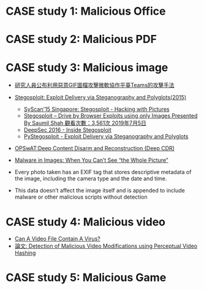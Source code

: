 


# CASE study 1: Malicious Office

# CASE study 2: Malicious PDF

# CASE study 3: Malicious image
- [研究人員公布利用惡意GIF圖檔攻擊微軟協作平臺Teams的攻擊手法](https://www.ithome.com.tw/news/152998)
- [Stegosploit: Exploit Delivery via Steganography and Polyglots(2015)](https://stegosploit.info/)
  - [SyScan'15 Singapore: Stegosploit - Hacking with Pictures](https://www.youtube.com/watch?v=np0mPy-EHII) 
  - [Stegosploit – Drive by Browser Exploits using only Images Presented By Saumil Shah 觀看次數：3,561次  2019年7月5日](https://www.youtube.com/watch?v=zyLxYfGlGZE)
  - [DeepSec 2016 - Inside Stegosploit](https://vimeo.com/196262819)
  - [PyStegosploit - Exploit Delivery via Steganography and Polyglots](https://github.com/Charmve/PyStegosploit)
- [OPSwAT:Deep Content Disarm and Reconstruction (Deep CDR)](https://www.opswat.com/technologies/data-sanitization)

- [Malware in Images: When You Can’t See “the Whole Picture”]()
- Every photo taken has an EXIF tag that stores descriptive metadata of the image, including the camera type and the date and time. 
- This data doesn’t affect the image itself and is appended to include malware or other malicious scripts without detection
 
# CASE study 4: Malicious video
- [Can A Video File Contain A Virus?](https://www.opswat.com/blog/can-video-file-contain-virus#reference-1)
- [論文: Detection of Malicious Video Modifications using Perceptual Video Hashing](https://ieeexplore.ieee.org/abstract/document/9277177)

# CASE study 5: Malicious Game
